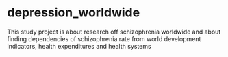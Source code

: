 # depression_worldwide
This study project is about research off schizophrenia worldwide and about finding dependencies of schizophrenia rate from world development indicators, health expenditures and health systems
